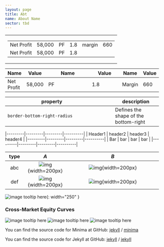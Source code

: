 ```yaml
---
layout: page
title: Abt
name: About Name
sector: tbd
---
```


<table>
<tr>
<td>
<table>
<tr><td>Net Profit</td><td>58,000</td><td>PF</td><td>1.8</td><td>margin</td><td>660</td></tr>
<tr><td>Net Profit</td><td>58,000</td><td>PF</td><td>1.8</td></tr>
</table>
</td>
</tr>
</table>

Name | Value | Name | Value | Name | Value
-----|-------|------|-------|------|------
Net Profit | 58,000 | PF | 1.8 | Margin | 660

| <div style="width:290px">property</div> | description                           |
| --------------------------------------- | ------------------------------------- |
| `border-bottom-right-radius`            | Defines the shape of the bottom-right |

<style>
table th:first-of-type {
    width: 10%;
}
table th:nth-of-type(2) {
    width: 10%;
}
table th:nth-of-type(3) {
    width: 50%;
}
table th:nth-of-type(4) {
    width: 30%;
}
</style>


|---------|---------|---------|----------|
| Header1 | header2 | header3 | header4  |
|---------|---------|---------|----------|
| Bar     | bar     | bar     | bar      |
|---------|---------|---------|----------|



type | *A* | *B*
:---: | :---: | :---:
abc |![img](/assets/image1.png){width=200px}|![img](/assets/image2.png){width=200px}
def |![img](/assets/image3.png){width=200px}|![img](/assets/image4.png){width=200px}


![image tooltip here](/assets/BOS_6265_GrpStress_@M2K_equity_curve.png){: width="250" }

### Cross-Market Equity Curves
![image tooltip here](/assets/BOS_6265_GrpStress_@M2K_equity_curve_128x128.png)
![image tooltip here](/assets/BOS_6265_GrpStress_@MES_equity_curve_128x128.png)
![image tooltip here](/assets/BOS_6265_GrpStress_@MNQ_equity_curve_128x128.png)

You can find the source code for Minima at GitHub:
[jekyll][jekyll-organization] /
[minima](https://github.com/jekyll/minima)

You can find the source code for Jekyll at GitHub:
[jekyll][jekyll-organization] /
[jekyll](https://github.com/jekyll/jekyll)


[jekyll-organization]: https://github.com/jekyll
